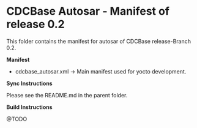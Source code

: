 CDCBase Autosar - Manifest of release 0.2
=========================================

This folder contains the manifest for autosar of CDCBase release-Branch 0.2.


**Manifest**

* cdcbase_autosar.xml &rarr; Main manifest used for yocto development.


**Sync Instructions**

Please see the README.md in the parent folder.


**Build Instructions**

@TODO
